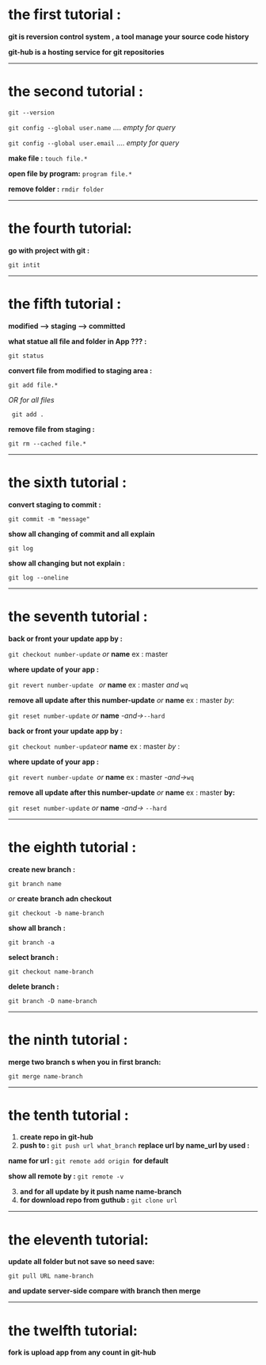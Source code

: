 # the first tutorial :

 **git is reversion control system , a tool manage your source code history**
  
  **git-hub is a hosting service for git repositories**
  
---

# the second tutorial :

 ```git --version```
 
 ``` git config --global user.name ``` .... *empty for query*
  
 ```git config --global user.email``` .... *empty for query*
  
 **make file :** ```touch file.*```
  
 **open file by program:** ```program file.*```
  
 **remove folder :** ```rmdir folder```
  
---

# the fourth tutorial:

**go with project with git :**

 ```git intit```
  
---

# the fifth tutorial :

**modified --> staging --> committed**
  
**what statue all file and folder in App ??? :**
  
```git status```
    
**convert file from modified to staging area :**
  
```git add file.*```
 
 *OR for all files*
  
``` git add .```

**remove file from staging :**

```git rm --cached file.*```
  
---
  
# the sixth tutorial  :

**convert staging to commit :**
  
```git commit -m "message"```

**show all changing of commit and all explain**
 
```git log```
    
**show all changing but not explain :**
   
```git log --oneline```
      
---
      
# the seventh tutorial :

**back or front your update app by :**
  
```git checkout number-update``` *or* **name** ex : master
    
**where update of your app :**
  
```git revert number-update ``` *or* **name** ex : master *and* `wq`
    
**remove all update after this number-update** *or* **name** ex : master *by*:
  
```git reset number-update``` *or* **name** *-and->*`--hard`
    
**back or front your update app by :**
  
``` git checkout number-update ```*or* **name** ex : master *by* :
   
**where update of your app :**
  
```git revert number-update ```*or* **name** ex : master *-and->*`wq`
     
**remove all update after this number-update** *or* **name** ex : master **by:**
  
```git reset number-update``` *or* **name** *-and->* `--hard`
    
  ---
    
# the eighth tutorial :

**create new branch :**
  
```git branch name```
    
*or* **create branch adn checkout**
    
```git checkout -b name-branch```
    
**show all branch :**

```git branch -a```
  
**select branch :**
  
```git checkout name-branch```
  
**delete branch :**
  
```git branch -D name-branch```

---

# the ninth tutorial :

**merge two branch s  when you in first branch:**

```git merge name-branch```

---

# the tenth tutorial :
  1.  **create repo in git-hub**
  2.  **push to :** ```git push url what_branch```  **replace url by name_url by used :**
  
  **name for url :** ```git remote add origin ```**for default**
  
  **show all remote by :** ```git remote -v```
  
  3. **and for all update by it push name name-branch**
  4. **for download repo from guthub :** ```git clone url```
  
  ----
  
# the eleventh tutorial:

**update all folder but not save so need save:**

  ```git pull URL name-branch```
  
**and update server-side compare with branch then merge**

---
# the twelfth tutorial:

**fork is upload app from any count in git-hub**

